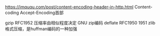 https://imququ.com/post/content-encoding-header-in-http.html
Content-coding
Accept-Encoding首部

gzip RFC1952 压缩率由相似程度决定
   GNU zip编码
deflate RFC1950 1951
   zlib格式压缩，是huffman编码的一种加强